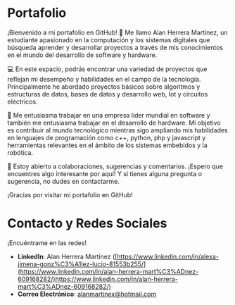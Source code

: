 # Portafolio

¡Bienvenido a mi portafolio en GitHub! 👋 Me llamo Alan Herrera Martínez, un estudiante apasionado en la computación y los sistemas digitales que búsqueda aprender y desarrollar proyectos a través de mis conocimientos en el mundo del desarrollo de software y hardware.

💻 En este espacio, podrás encontrar una variedad de proyectos que reflejan mi desempeño y habilidades en el campo de la tecnología. Principalmente he abordado proyectos básicos sobre algoritmos y estructuras de datos, bases de datos y desarrollo web, Iot y circuitos eléctricos.

🚀 Me entusiasma trabajar en una empresa líder mundial en software y también me entusiasma trabajar en el desarrollo de hardware. Mi objetivo es contribuir al mundo tecnológico mientras sigo ampliando mis habilidades en lenguajes de programación como c++, python, php y javascript y herramientas relevantes en el ámbito de los sistemas embebidos y la robótica.

🌟 Estoy abierto a colaboraciones, sugerencias y comentarios. ¡Espero que encuentres algo interesante por aquí! Y si tienes alguna pregunta o sugerencia, no dudes en contactarme.

¡Gracias por visitar mi portafolio en GitHub!

# Contacto y Redes Sociales

¡Encuéntrame en las redes!

- **LinkedIn**: Alan Herrera Martínez ([https://www.linkedin.com/in/alexa-jimena-gonz%C3%A1lez-lucio-81553b255/](https://www.linkedin.com/in/alan-herrera-mart%C3%ADnez-609168282/)https://www.linkedin.com/in/alan-herrera-mart%C3%ADnez-609168282/)
- **Correo Electrónico**: alanmartinex@hotmail.com
